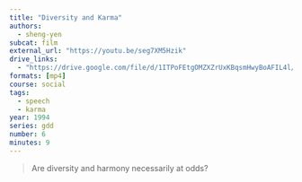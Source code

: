 ```yaml
---
title: "Diversity and Karma"
authors:
  - sheng-yen
subcat: film
external_url: "https://youtu.be/seg7XM5Hzik"
drive_links:
  - "https://drive.google.com/file/d/1ITPoFEtgOMZXZrUxKBqsmHwyBoAFIL4l/view?usp=drivesdk"
formats: [mp4]
course: social
tags:
  - speech
  - karma
year: 1994
series: gdd
number: 6
minutes: 9
---
```


> Are diversity and harmony necessarily at odds?
